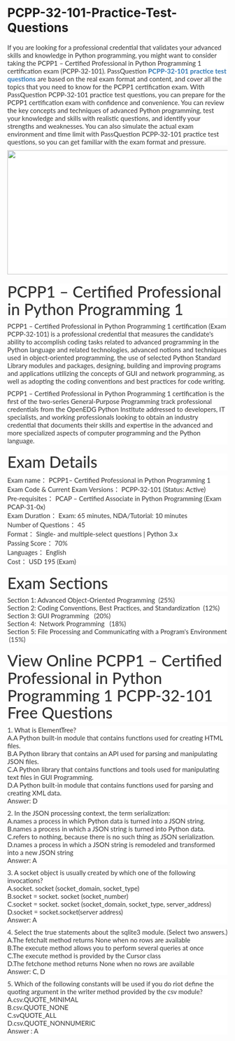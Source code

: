 # PCPP-32-101-Practice-Test-Questions
<p>
	<span style="font-size:12px;font-weight:normal;">
	<p style="box-sizing:border-box;margin-top:0px;margin-bottom:10px;color:#333333;font-family:Lato;font-size:15px;white-space:normal;background-color:#FFFFFF;">
		If you are looking for a professional credential that validates your advanced skills and knowledge in Python programming, you might want to consider taking the PCPP1 – Certified Professional in Python Programming 1 certification exam (PCPP-32-101). PassQuestion&nbsp;<span style="box-sizing:border-box;font-weight:700;"><a href="https://www.passquestion.com/pcpp-32-101.html" style="box-sizing:border-box;background-color:transparent;color:#337AB7;text-decoration-line:none;">PCPP-32-101 practice test questions</a></span>&nbsp;are based on the real exam format and content, and cover all the topics that you need to know for the PCPP1 certification exam. With PassQuestion PCPP-32-101 practice test questions, you can prepare for the PCPP1 certification exam with confidence and convenience. You can review the key concepts and techniques of advanced Python programming, test your knowledge and skills with realistic questions, and identify your strengths and weaknesses. You can also simulate the actual exam environment and time limit with PassQuestion PCPP-32-101 practice test questions, so you can get familiar with the exam format and pressure.
	</p>
	<p style="box-sizing:border-box;margin-top:0px;margin-bottom:10px;color:#333333;font-family:Lato;font-size:15px;white-space:normal;background-color:#FFFFFF;">
		<img alt="" src="https://www.passquestion.com/uploads/pqcom/images/20230417/b1bb86eae3861d8d27bbeca3d17f0f09.png" style="box-sizing:border-box;vertical-align:middle;max-width:100%;height:284px;width:600px;" />
	</p>
	<h1 style="box-sizing:border-box;margin:20px 0px 10px;font-size:36px;font-family:Lato;font-weight:500;line-height:1.1;color:#333333;white-space:normal;background-color:#FFFFFF;">
		PCPP1 – Certified Professional in Python Programming 1
	</h1>
	<p style="box-sizing:border-box;margin-top:0px;margin-bottom:10px;color:#333333;font-family:Lato;font-size:15px;white-space:normal;background-color:#FFFFFF;">
		PCPP1 – Certified Professional in Python Programming 1 certification (Exam PCPP-32-101) is a professional credential that measures the candidate's ability to accomplish coding tasks related to advanced programming in the Python language and related technologies, advanced notions and techniques used in object-oriented programming, the use of selected Python Standard Library modules and packages, designing, building and improving programs and applications utilizing the concepts of GUI and network programming, as well as adopting the coding conventions and best practices for code writing.
	</p>
	<p style="box-sizing:border-box;margin-top:0px;margin-bottom:10px;color:#333333;font-family:Lato;font-size:15px;white-space:normal;background-color:#FFFFFF;">
		PCPP1 – Certified Professional in Python Programming 1 certification is the first of the two-series General-Purpose Programming track professional credentials from the OpenEDG Python Institute addressed to developers, IT specialists, and working professionals looking to obtain an industry credential that documents their skills and expertise in the advanced and more specialized aspects of computer programming and the Python language.
	</p>
	<h1 style="box-sizing:border-box;margin:20px 0px 10px;font-size:36px;font-family:Lato;font-weight:500;line-height:1.1;color:#333333;white-space:normal;background-color:#FFFFFF;">
		Exam Details
	</h1>
	<p style="box-sizing:border-box;margin-top:0px;margin-bottom:10px;color:#333333;font-family:Lato;font-size:15px;white-space:normal;background-color:#FFFFFF;">
		Exam name： PCPP1– Certified Professional in Python Programming 1<br style="box-sizing:border-box;" />
Exam Code &amp; Current Exam Versions： PCPP-32-101 (Status: Active)<br style="box-sizing:border-box;" />
Pre-requisites： PCAP – Certified Associate in Python Programming (Exam PCAP-31-0x)<br style="box-sizing:border-box;" />
Exam Duration： Exam: 65 minutes, NDA/Tutorial: 10 minutes<br style="box-sizing:border-box;" />
Number of Questions： 45<br style="box-sizing:border-box;" />
Format： Single- and multiple-select questions | Python 3.x<br style="box-sizing:border-box;" />
Passing Score： 70%<br style="box-sizing:border-box;" />
Languages： English<br style="box-sizing:border-box;" />
Cost： USD 195 (Exam)
	</p>
	<h1 style="box-sizing:border-box;margin:20px 0px 10px;font-size:36px;font-family:Lato;font-weight:500;line-height:1.1;color:#333333;white-space:normal;background-color:#FFFFFF;">
		Exam Sections
	</h1>
	<p style="box-sizing:border-box;margin-top:0px;margin-bottom:10px;color:#333333;font-family:Lato;font-size:15px;white-space:normal;background-color:#FFFFFF;">
		Section 1: Advanced Object-Oriented Programming &nbsp;(25%)<br style="box-sizing:border-box;" />
Section 2: Coding Conventions, Best Practices, and Standardization &nbsp;(12%)<br style="box-sizing:border-box;" />
Section 3: GUI Programming &nbsp; (20%)<br style="box-sizing:border-box;" />
Section 4: &nbsp;Network Programming &nbsp; (18%)<br style="box-sizing:border-box;" />
Section 5: File Processing and Communicating with a Program's Environment &nbsp;(15%)
	</p>
	<h1 style="box-sizing:border-box;margin:20px 0px 10px;font-size:36px;font-family:Lato;font-weight:500;line-height:1.1;color:#333333;white-space:normal;background-color:#FFFFFF;">
		View Online PCPP1 – Certified Professional in Python Programming 1 PCPP-32-101 Free Questions
	</h1>
	<p style="box-sizing:border-box;margin-top:0px;margin-bottom:10px;color:#333333;font-family:Lato;font-size:15px;white-space:normal;background-color:#FFFFFF;">
		1. What is ElementTree?<br style="box-sizing:border-box;" />
A.A Python built-in module that contains functions used for creating HTML files.<br style="box-sizing:border-box;" />
B.A Python library that contains an API used for parsing and manipulating JSON files.<br style="box-sizing:border-box;" />
C.A Python library that contains functions and tools used for manipulating text files in GUI Programming.<br style="box-sizing:border-box;" />
D.A Python built-in module that contains functions used for parsing and creating XML data.<br style="box-sizing:border-box;" />
Answer: D
	</p>
	<p style="box-sizing:border-box;margin-top:0px;margin-bottom:10px;color:#333333;font-family:Lato;font-size:15px;white-space:normal;background-color:#FFFFFF;">
		2. In the JSON processing context, the term serialization:<br style="box-sizing:border-box;" />
A.names a process in which Python data is turned into a JSON string.<br style="box-sizing:border-box;" />
B.names a process in which a JSON string is turned into Python data.<br style="box-sizing:border-box;" />
C.refers to nothing, because there is no such thing as JSON serialization.<br style="box-sizing:border-box;" />
D.names a process in which a JSON string is remodeled and transformed into a new JSON string<br style="box-sizing:border-box;" />
Answer: A
	</p>
	<p style="box-sizing:border-box;margin-top:0px;margin-bottom:10px;color:#333333;font-family:Lato;font-size:15px;white-space:normal;background-color:#FFFFFF;">
		3. A socket object is usually created by which one of the following invocations?<br style="box-sizing:border-box;" />
A.socket. socket (socket_domain, socket_type)<br style="box-sizing:border-box;" />
B.socket = socket. socket (socket_number)<br style="box-sizing:border-box;" />
C.socket = socket. socket (socket_domain, socket_type, server_address)<br style="box-sizing:border-box;" />
D.socket = socket.socket(server address)<br style="box-sizing:border-box;" />
Answer: A
	</p>
	<p style="box-sizing:border-box;margin-top:0px;margin-bottom:10px;color:#333333;font-family:Lato;font-size:15px;white-space:normal;background-color:#FFFFFF;">
		4. Select the true statements about the sqlite3 module. (Select two answers.)<br style="box-sizing:border-box;" />
A.The fetchalt method returns None when no rows are available<br style="box-sizing:border-box;" />
B.The execute method allows you to perform several queries at once<br style="box-sizing:border-box;" />
C.The execute method is provided by the Cursor class<br style="box-sizing:border-box;" />
D.The fetchone method returns None when no rows are available<br style="box-sizing:border-box;" />
Answer: C, D
	</p>
	<p style="box-sizing:border-box;margin-top:0px;margin-bottom:10px;color:#333333;font-family:Lato;font-size:15px;white-space:normal;background-color:#FFFFFF;">
		5. Which of the following constants will be used if you do riot define the quoting argument in the writer method provided by the csv module?<br style="box-sizing:border-box;" />
A.csv.QUOTE_MINIMAL<br style="box-sizing:border-box;" />
B.csv.QUOTE_NONE<br style="box-sizing:border-box;" />
C.svQUOTE_ALL<br style="box-sizing:border-box;" />
D.csv.QUOTE_NONNUMERIC<br style="box-sizing:border-box;" />
Answer : A
	</p>
</span>
</p>

